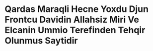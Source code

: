# Qardas Maraqli Hecne Yoxdu Djun Frontcu Davidin Allahsiz Miri Ve Elcanin Ummio Terefinden Tehqir Olunmus Saytidir 
